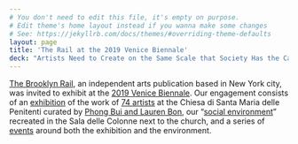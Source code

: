 ```yaml
---
# You don't need to edit this file, it's empty on purpose.
# Edit theme's home layout instead if you wanna make some changes
# See: https://jekyllrb.com/docs/themes/#overriding-theme-defaults
layout: page
title: 'The Rail at the 2019 Venice Biennale'
deck: "Artists Need to Create on the Same Scale that Society Has the Capacity to Destroy: Mare Nostrum"
---
```


<div class="margin-bottom-105 tablet:margin-bottom-3 font-sans-lg tablet:font-sans-xl measure-2 text-light">
<p><a href="https://brooklynrail.org">The Brooklyn Rail</a>, an independent arts publication based in New York city, was invited to exhibit at the <a href="#">2019 Venice Biennale</a>. Our engagement consists of an <a href="#">exhibition</a> of the work of <a href="#">74 artists</a> at the Chiesa di Santa Maria delle Penitenti curated by <a href="#">Phong Bui and Lauren Bon</a>, our “<a href="#">social environment</a>” recreated in the Sala delle Colonne next to the church, and a series of <a href="#">events</a> around both the exhibition and the environment.</p></div>
